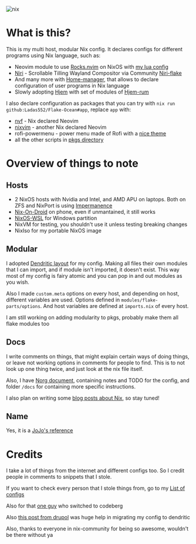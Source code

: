 ![nix](https://socialify.git.ci/Ladas552/Flake-Ocean/image?font=Rokkitt&language=1&logo=https%3A%2F%2Fraw.githubusercontent.com%2FNixOS%2Fnixos-artwork%2Frefs%2Fheads%2Fmaster%2Flogo%2Fnix-snowflake-rainbow.svg&name=1&owner=1&pattern=Transparent&stargazers=1&theme=Dark)

# What is this?
This is my multi host, modular Nix config. It declares configs for different programs using Nix language, such as:
- Neovim module to use [Rocks.nvim](https://github.com/nvim-neorocks/rocks.nvim) on NixOS with [my lua config](https://github.com/Ladas552/nvim-rocks-config)
- [Niri](https://github.com/YaLTeR/niri) - Scrollable Tilling Wayland Compositor via Community [Niri-flake](https://github.com/sodiboo/niri-flake)
- And many more with [Home-manager](https://github.com/nix-community/home-manager), that allows to declare configuration of user programs in Nix language
- Slowly adopting [Hjem](https://github.com/feel-co/hjem) with set of modules of [Hjem-rum](https://github.com/snugnug/hjem-rum)

I also declare configuration as packages that you can try with `nix run
github:Ladas552/Flake-Ocean#app`, replace `app` with:

- [nvf](https://github.com/NotAShelf/nvf) - Nix declared Neovim
- [nixvim](https://github.com/nix-community/nixvim) - another Nix declared Neovim
- rofi-powermenu - power menu made of Rofi with a [nice theme](https://github.com/adi1090x/rofi)
- all the other scripts in [pkgs directory](./pkgs/default.nix)

# Overview of things to note

## Hosts

- 2 NixOS hosts with Nvidia and Intel, and AMD APU on laptops. Both on ZFS and NixPort is using [Impermanence](https://github.com/nix-community/impermanence)
- [Nix-On-Droid](https://github.com/nix-community/nix-on-droid) on phone, even if unmantained, it still works
- [NixOS-WSL](https://github.com/nix-community/NixOS-WSL) for Windows partition
- NixVM for testing, you shouldn't use it unless testing breaking changes
- NixIso for my portable NixOS image
## Modular
I adopted [Dendritic layout](https://github.com/mightyiam/dendritic) for my config. 
Making all files their own modules that I can import, and if module isn't imported, it doesn't exist. This way most of my config is fairy atomic and you can pop in and out modules as you wish.

Also I made `custom.meta` options on every host, and depending on host, different variables are used. Options defined in `modules/flake-parts/options`. And host variables are defined at `imports.nix` of every host.

I am still working on adding modularity to pkgs, probably make them all flake modules too
## Docs
I write comments on things, that might explain certain ways of doing things, or leave not working options in comments for people to find. This is to not look up one thing twice, and just look at the nix file itself.

Also, I have [Norg document](./nix.norg), containing notes and TODO for the config, and folder `/docs` for containing more specific instructions.

I also plan on writing some [blog posts about Nix](https://ladas552.me/categories/nix/), so stay tuned!

## Name

Yes, it is a [JoJo's reference](https://github.com/user-attachments/assets/7c467d52-a430-4bb3-9493-a5ffa0d69dd4)

# Credits
I take a lot of things from the internet and different configs too. So I credit people in comments to snippets that I stole.

If you want to check every person that I stole things from, go to my [List of configs](https://github.com/stars/Ladas552/lists/nix-flakes)

Also for that [one guy](https://codeberg.org/Dich0tomy/snowstorm) who switched to codeberg

Also [this post from drupol](https://not-a-number.io/2025/refactoring-my-infrastructure-as-code-configurations/) was huge help in migrating my config to dendritic

Also, thanks to everyone in nix-community for being so awesome, wouldn't be there without ya
